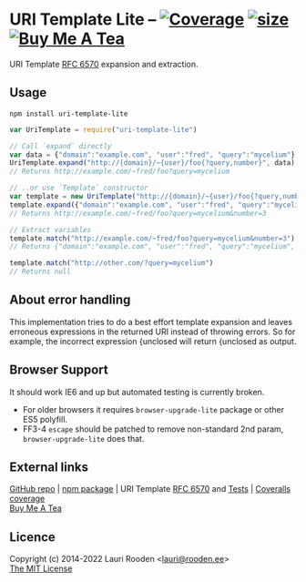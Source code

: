 
[1]: https://badgen.net/coveralls/c/github/litejs/uri-template-lite
[2]: https://coveralls.io/r/litejs/uri-template-lite
[3]: https://badgen.net/packagephobia/install/uri-template-lite
[4]: https://packagephobia.now.sh/result?p=uri-template-lite
[5]: https://badgen.net/badge/icon/Buy%20Me%20A%20Tea/orange?icon=kofi&label
[6]: https://www.buymeacoffee.com/lauriro

[RFC 6570]: http://tools.ietf.org/html/rfc6570


URI Template Lite &ndash; [![Coverage][1]][2] [![size][3]][4] [![Buy Me A Tea][5]][6]
=================

URI Template [RFC 6570][] expansion and extraction.


Usage
-----

`npm install uri-template-lite`

```javascript
var UriTemplate = require("uri-template-lite")

// Call `expand` directly
var data = {"domain":"example.com", "user":"fred", "query":"mycelium"}
UriTemplate.expand("http://{domain}/~{user}/foo{?query,number}", data)
// Returns http://example.com/~fred/foo?query=mycelium

// ..or use `Template` constructor
var template = new UriTemplate("http://{domain}/~{user}/foo{?query,number}")
template.expand({"domain":"example.com", "user":"fred", "query":"mycelium", "number": 3})
// Returns http://example.com/~fred/foo?query=mycelium&number=3

// Extract variables
template.match("http://example.com/~fred/foo?query=mycelium&number=3")
// Returns {"domain":"example.com", "user":"fred", "query":"mycelium", "number": "3"}

template.match("http://other.com/?query=mycelium")
// Returns null
```



About error handling
--------------------

This implementation tries to do a best effort template expansion
and leaves erroneous expressions in the returned URI
instead of throwing errors.
So for example, the incorrect expression
{unclosed will return {unclosed as output.



Browser Support
---------------

It should work IE6 and up but automated testing is currently broken.

-   For older browsers it requires `browser-upgrade-lite` package
    or other ES5 polyfill.
-   FF3-4 `escape` should be patched to remove non-standard 2nd param,
    `browser-upgrade-lite` does that.



## External links

[GitHub repo](https://github.com/litejs/uri-template-lite) |
[npm package](https://npmjs.org/package/uri-template-lite) |
URI Template [RFC 6570][] and
[Tests](https://github.com/uri-templates/uritemplate-test) |
[Coveralls coverage][2]  
[Buy Me A Tea][6]


## Licence

Copyright (c) 2014-2022 Lauri Rooden &lt;lauri@rooden.ee&gt;  
[The MIT License](http://lauri.rooden.ee/mit-license.txt)




